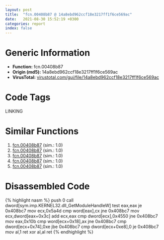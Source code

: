 ```yaml
---
layout: post
title:  "fcn.00408b87 @ 14a8ebd962ccf18e3217ff1f6ce569ac"
date:   2021-08-30 15:52:19 +0300
categories: report
index: false
---
```


# Generic Information
- **Function:** fcn.00408b87
- **Origin (md5):** 14a8ebd962ccf18e3217ff1f6ce569ac
- **VirusTotal:** [virustotal.com/gui/file/14a8ebd962ccf18e3217ff1f6ce569ac][virustotal_ref]

# Code Tags
<span class="tag" id="LINKING">LINKING</span>


# Similar Functions

1. [fcn.00408b87][similar_1_ref] (sim.: 1.0)
2. [fcn.00408b87][similar_2_ref] (sim.: 1.0)
3. [fcn.00408b87][similar_3_ref] (sim.: 1.0)
4. [fcn.00408b87][similar_4_ref] (sim.: 1.0)
5. [fcn.00408b87][similar_5_ref] (sim.: 1.0)


# Disassembled Code

{% highlight nasm %}
push 0
call dword[sym.imp.KERNEL32.dll_GetModuleHandleW]
test eax,eax
je 0x408bc7
mov ecx,0x5a4d
cmp word[eax],cx
jne 0x408bc7
mov ecx,dword[eax+0x3c]
add ecx,eax
cmp dword[ecx],0x4550
jne 0x408bc7
mov eax,0x10b
cmp word[ecx+0x18],ax
jne 0x408bc7
cmp dword[ecx+0x74],0xe
jbe 0x408bc7
cmp dword[ecx+0xe8],0
je 0x408bc7
mov al,1
ret 
xor al,al
ret 
{% endhighlight %}


[similar_1_ref]: /report/fcn.00408b87@c580a609eb25f8d013062497944743a2
[similar_2_ref]: /report/fcn.00408b87@392603f57220d3cbcf6b89fd2a3b66d1
[similar_3_ref]: /report/fcn.00408b87@7d5ad43afeba8a6926c6de511e22a2ee
[similar_4_ref]: /report/fcn.00408b87@c306da4f141a92c569dc12829e8ed848
[similar_5_ref]: /report/fcn.00408b87@1ff43aa97f19dc8543aeaa1cd53e3885
[virustotal_ref]: https://www.virustotal.com/gui/file/14a8ebd962ccf18e3217ff1f6ce569ac